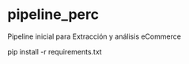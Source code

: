 # pipeline_perc
Pipeline inicial para Extracción y análisis eCommerce



pip install -r requirements.txt